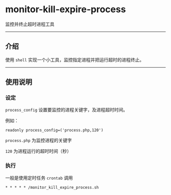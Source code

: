 # monitor-kill-expire-process

监控并终止超时进程工具

---

## 介绍

使用 `shell` 实现一个小工具，监控指定进程并把运行超时的进程终止。

---

## 使用说明

### 设定

`process_config` 设置要监控的进程关键字，及进程超时时间。

例如：

```shell
readonly process_config=('process.php,120')
```

`process.php` 为监控进程的关键字

`120` 为进程运行的超时时间（秒）

### 执行

一般是使用定时任务 `crontab` 调用

```shell
* * * * * /monitor_kill_expire_process.sh
```
